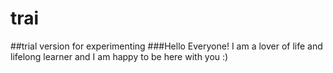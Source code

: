 # trai
##trial version for experimenting
###Hello Everyone! I am a lover of life and lifelong learner and I am happy to be here with you :) 
